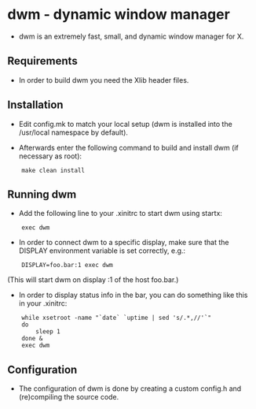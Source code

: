 # dwm - dynamic window manager

- dwm is an extremely fast, small, and dynamic window manager for X.

## Requirements

- In order to build dwm you need the Xlib header files.

## Installation

- Edit config.mk to match your local setup (dwm is installed into
  the /usr/local namespace by default).

- Afterwards enter the following command to build and install dwm (if
  necessary as root):

```
    make clean install
```

## Running dwm

- Add the following line to your .xinitrc to start dwm using startx:

```
    exec dwm
```

- In order to connect dwm to a specific display, make sure that
  the DISPLAY environment variable is set correctly, e.g.:

```
    DISPLAY=foo.bar:1 exec dwm
```

(This will start dwm on display :1 of the host foo.bar.)

- In order to display status info in the bar, you can do something
  like this in your .xinitrc:

```
    while xsetroot -name "`date` `uptime | sed 's/.*,//'`"
    do
    	sleep 1
    done &
    exec dwm
```

## Configuration

- The configuration of dwm is done by creating a custom config.h
  and (re)compiling the source code.
